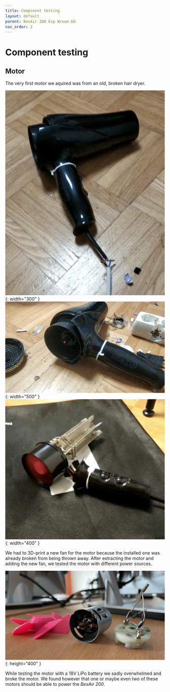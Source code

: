 ```yaml
---
title: Component testing
layout: default
parent: BesAir 200 Esp Wroom 68
nav_order: 2
---
```


# Component testing

## Motor

The very first motor we aquired was from an old, broken hair dryer.

![Broken hair dryer](assets/ba_hairdryer.png){: width="300" }
![Slightly dismanteled hairdryer](assets/ba_hairdryer-2.png){: width="500" }
![Dismanteled hairdryer](assets/ba_debloated-hairdryer.png){: width="400" }

We had to 3D-print a new fan for the motor because the installed one was already broken from being thrown away.
After extracting the motor and adding the new fan, we tested the motor with different power sources.

![Dismanteled hairdryer](assets/ba_deconstructed-motor.JPEG){: height="400" }

While testing the motor with a 18V LiPo battery we sadly overwhelmed and broke the motor.
We found however that one or maybe even two of these motors should be able to power the _BesAir 200_.
